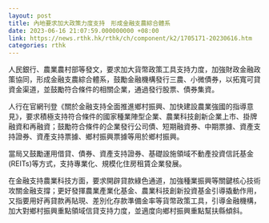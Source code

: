 ```yaml
---
layout: post
title: 內地要求加大政策力度支持　形成金融支農綜合體系
date: 2023-06-16 21:07:59.000000000 +08:00
link: https://news.rthk.hk/rthk/ch/component/k2/1705171-20230616.htm
categories: rthk
---
```


人民銀行、農業農村部等發文，要求加大貨幣政策工具支持力度，加強財政金融政策協同，形成金融支農綜合體系，鼓勵金融機構發行三農、小微債券，以拓寬可貸資金渠道，並鼓勵符合條件的相關企業，通過發行股票、債券集資。

人行在官網刊登《關於金融支持全面推進鄉村振興、加快建設農業強國的指導意見》，要求積極支持符合條件的國家種業陣型企業、農業科技創新企業上市、掛牌融資和再融資；鼓勵符合條件的企業發行公司債、短期融資券、中期票據、資產支持證券、資產支持票據、鄉村振興票據等用於鄉村振興。

當局又鼓勵運用借貸、債券、資產支持證券、基礎設施領域不動產投資信託基金(REITs)等方式，支持專業化、規模化住房租賃企業發展。

在金融支持農業科技方面，要求開辟貸款綠色通道，加強種業振興等關鍵核心技術攻關金融支撐；更好發揮農業產業化基金、農業科技創新投資基金引導撬動作用，又指要用好再貸款再貼現、差別化存款準備金率等貨幣政策工具，引導金融機構，加大對鄉村振興重點領域信貸支持力度，並適度向鄉村振興重點幫扶縣傾斜。
